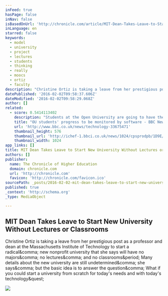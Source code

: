 ```yaml
---
inFeed: true
hasPage: false
inNav: false
isBasedOnUrl: 'http://chronicle.com/article/MIT-Dean-Takes-Leave-to-Start/235121/'
inLanguage: en
starred: false
keywords:
  - model
  - university
  - project
  - lectures
  - students
  - thinking
  - really
  - moocs
  - ortiz
  - faculty
description: "Christine Ortiz is taking a leave from her prestigious post as a professor and dean at the Massachusetts Institute of Technology to start a radical, new nonprofit university that she says will have no majors, no lectures, and no classrooms. Many details about the new university are still undetermined, she says, but the basic idea is to answer the question, What if you could start a university from scratch for today's needs and with today's technology?"
datePublished: '2016-02-02T09:58:37.606Z'
dateModified: '2016-02-02T09:58:29.068Z'
author: []
related:
  - score: 0.5414113402
    description: "Students at the Open University are going to have their progress monitored by software to spot if they need any extra support. The scheme, developed by the OU, has been designed to observe students' paths through courses and engagement with online learning modules."
    title: "OU students' progress to be monitored by software - BBC News"
    url: 'http://www.bbc.co.uk/news/technology-33675471'
    thumbnail_height: 576
    thumbnail_url: 'http://ichef-1.bbci.co.uk/news/1024/cpsprodpb/1D9E/production/_84528570_openuniversity-4.jpg'
    thumbnail_width: 1024
app_links: []
title: MIT Dean Takes Leave to Start New University Without Lectures or Classrooms
authors: []
publisher:
  name: The Chronicle of Higher Education
  domain: chronicle.com
  url: 'http://chronicle.com'
  favicon: 'http://chronicle.com/favicon.ico'
sourcePath: _posts/2016-02-02-mit-dean-takes-leave-to-start-new-university-without-lecture.md
published: true
_context: 'http://schema.org'
_type: MediaObject

---
```

<article style=""><h1>MIT Dean Takes Leave to Start New University Without Lectures or Classrooms</h1><p>Christine Ortiz is taking a leave from her prestigious post as a professor and dean at the Massachusetts Institute of Technology to start a radical&amp;comma; new nonprofit university that she says will have no majors&amp;comma; no lectures&amp;comma; and no classrooms&amp;period; Many details about the new university are still undetermined&amp;comma; she says&amp;comma; but the basic idea is to answer the question&amp;comma; What if you could start a university from scratch for today's needs and with today's technology&amp;quest;</p><img src="https://chronicle-assets.s3.amazonaws.com/5/img/photos/biz/photo_75088_square_650x650.jpg" /></article>
